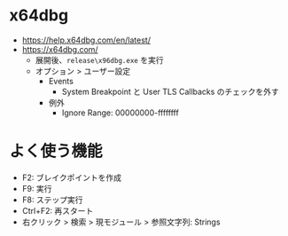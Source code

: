 # x64dbg
- https://help.x64dbg.com/en/latest/
- https://x64dbg.com/
  - 展開後、`release\x96dbg.exe` を実行
  - オプション > ユーザー設定
    - Events
      - System Breakpoint と User TLS Callbacks のチェックを外す
    - 例外
      - Ignore Range: 00000000-ffffffff

# よく使う機能
- F2: ブレイクポイントを作成
- F9: 実行
- F8: ステップ実行
- Ctrl+F2: 再スタート
- 右クリック > 検索 > 現モジュール > 参照文字列: Strings
